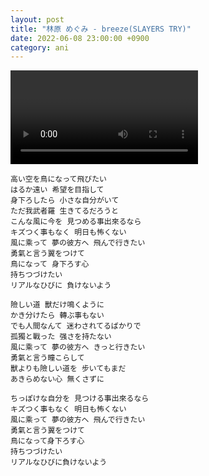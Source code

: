```yaml
---
layout: post
title: "林原 めぐみ - breeze(SLAYERS TRY)"
date: 2022-06-08 23:00:00 +0900
category: ani
---
```


<div class="video-container">
    <video id="player" class="video-js vjs-default-skin vjs-big-play-centered" data-json="/public/json/ani/林原 めぐみ - breeze(SLAYERS TRY).json"></video>
</div>

```
高い空を鳥になって飛びたい
はるか遠い 希望を目指して
身下ろしたら 小さな自分がいて
ただ我武者羅 生きてるだろうと
こんな風に今を 見つめる事出來るなら
キズつく事もなく 明日も怖くない
風に乘って 夢の彼方へ 飛んで行きたい
勇氣と言う翼をつけて
鳥になって 身下ろす心
持ちつづけたい
リアルなひびに 負けないよう

險しい道 獸だけ鳴くように
かき分けたら 轉ぶ事もない
でも人間なんて 迷わされてるばかりで
孤獨と戰った 强さを持たない
風に乘って 夢の彼方へ きっと行きたい
勇氣と言う瞳こらして
獸よりも險しい道を 步いてもまだ
あきらめない心 無くさずに

ちっぽけな自分を 見つける事出來るなら
キズつく事もなく 明日も怖くない
風に乘って 夢の彼方へ 飛んで行きたい
勇氣と言う翼をつけて
鳥になって身下ろす心
持ちつづけたい
リアルなひびに負けないよう
```